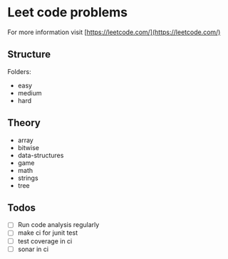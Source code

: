 # Leet code problems

For more information visit [https://leetcode.com/](https://leetcode.com/)

## Structure

Folders:

- easy
- medium
- hard

## Theory

- array
- bitwise
- data-structures
- game
- math
- strings
- tree

## Todos

- [ ] Run code analysis regularly
- [ ] make ci for junit test
- [ ] test coverage in ci
- [ ] sonar in ci
